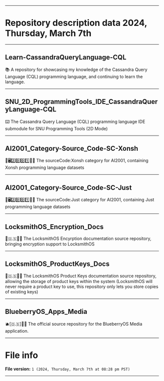 
***

# Repository description data 2024, Thursday, March 7th

---

## Learn-CassandraQueryLanguage-CQL

📚️ A repository for showcasing my knowledge of the Cassandra Query Language (CQL) programming language, and continuing to learn the language.

---

## SNU_2D_ProgrammingTools_IDE_CassandraQueryLanguage-CQL

⌨️ The Cassandra Query Language (CQL) programming language IDE submodule for SNU Programming Tools (2D Mode) 

---

## AI2001_Category-Source_Code-SC-Xonsh

🧠️🖥️2️⃣️0️⃣️0️⃣️1️⃣️💾️📜️ The sourceCode:Xonsh category for AI2001, containing Xonsh programming language datasets

---

## AI2001_Category-Source_Code-SC-Just

🧠️🖥️2️⃣️0️⃣️0️⃣️1️⃣️💾️📜️ The sourceCode:Just category for AI2001, containing Just programming language datasets

---

## LocksmithOS_Encryption_Docs

🔐️🇴.🇸🔑️📖️ The LocksmithOS Encyrption documentation source repository, bringing encryption support to LocksmithOS

---

## LocksmithOS_ProductKeys_Docs

🔐️🇴.🇸🔑️📖️ The LocksmithOS Product Keys documentation source repository, allowing the storage of product keys within the system (LocksmithOS will never require a product key to use, this repository only lets you store copies of existing keys)

---

## BlueberryOS_Apps_Media

🫐️[🇴.🇸]🎇️📱️ The official source repository for the BlueberryOS Media application.

***

# File info

**File version:** `1 (2024, Thursday, March 7th at 08:28 pm PST)`

***

